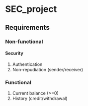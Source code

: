 # SEC_project

## Requirements

### Non-functional

#### Security

1. Authentication 
2. Non-repudiation (sender/receiver)

### Functional

1. Current balance (>=0)
2. History (credit/withdrawal)
